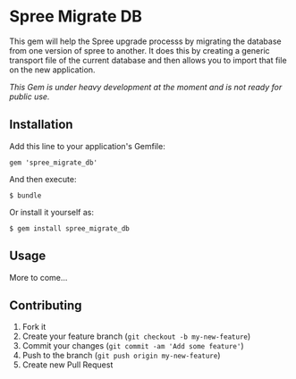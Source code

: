 # Spree Migrate DB

This gem will help the Spree upgrade processs by migrating the database from one version of spree to another. It does this by creating a generic transport file of the current database and then allows you to import that file on the new application.

*This Gem is under heavy development at the moment and is not ready for public use.*


## Installation

Add this line to your application's Gemfile:

    gem 'spree_migrate_db'

And then execute:

    $ bundle

Or install it yourself as:

    $ gem install spree_migrate_db

## Usage

More to come...

## Contributing

1. Fork it
2. Create your feature branch (`git checkout -b my-new-feature`)
3. Commit your changes (`git commit -am 'Add some feature'`)
4. Push to the branch (`git push origin my-new-feature`)
5. Create new Pull Request
